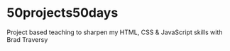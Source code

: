 # 50projects50days
Project based teaching to sharpen my HTML, CSS & JavaScript skills with Brad Traversy
